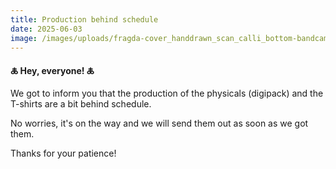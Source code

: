 ```yaml
---
title: Production behind schedule
date: 2025-06-03
image: /images/uploads/fragda-cover_handdrawn_scan_calli_bottom-bandcamp-size.jpg
---
```

**🜏 Hey, everyone! 🜏**

We got to inform you that the production of the physicals (digipack) and the T-shirts are a bit behind schedule.

No [](<>)worries, it's on the way and we will send them out as soon as we got them.

Thanks for your patience!